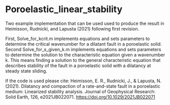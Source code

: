 # Poroelastic_linear_stability
Two example implementation that can be used used to produce the result in Heimisson, Rudnicki, and Lapusta (2021) following first revision.

First, Solve_for_kcrit.m implements equations and sets parameters to determine the critical wavenumber for a dilatant fault in a poroelastic solid.
Second Solve_for_s_given_k.m implements equations and sets parameters to determine the solution to the characteristic equation given a wavenumber k. This means finding a solution to the general characteristic equation that describes stability of the fault in a poroelastic solid with a dilatancy at steady state sliding.


If the code is used please cite: 
Heimisson, E. R., Rudnicki, J., & Lapusta, N. (2021). Dilatancy and compaction of a rate-and-state fault in a poroelastic medium: Linearized stability analysis. Journal of Geophysical Research: Solid Earth, 126, e2021JB022071. https://doi.org/10.1029/2021JB022071
